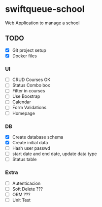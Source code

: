 # swiftqueue-school

Web Application to manage a school

## TODO

- [x] Git project setup
- [x] Docker files

### UI

- [ ] CRUD Courses OK
- [ ] Status Combo box
- [ ] Filter in courses
- [ ] Use Boostrap
- [ ] Calendar
- [ ] Form Validations
- [ ] Homepage

### DB
- [x] Create database schema
- [x] Create initial data
- [ ] Hash user passwd
- [ ] start date and end date, update data type
- [ ] Status table

### Extra

- [ ] Autenticacion
- [ ] Soft Delete ???
- [ ] ORM ???
- [ ] Unit Test